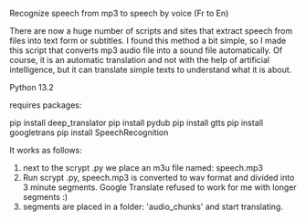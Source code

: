 Recognize speech from mp3 to speech by voice (Fr to En)

There are now a huge number of scripts and sites that extract speech from files into text form or subtitles. I found this method a bit simple, so I made this script that converts mp3 audio file into a sound file automatically.
Of course, it is an automatic translation and not with the help of artificial intelligence, but it can translate simple texts to understand what it is about.

Python 13.2

requires packages:

pip install deep_translator
pip install pydub
pip install gtts
pip install googletrans
pip install SpeechRecognition

It works as follows: 
1. next to the scrypt .py we place an m3u file named: speech.mp3
2. Run scrypt .py, speech.mp3 is converted to wav format and divided into 3 minute segments. Google Translate refused to work for me with longer segments :)
3. segments are placed in a folder: 'audio_chunks' and start translating.
